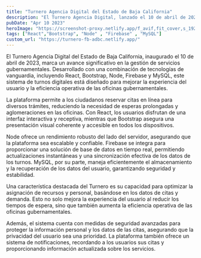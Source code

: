 ```yaml
---
title: "Turnero Agencia Digital del Estado de Baja California"
description: "El Turnero Agencia Digital, lanzado el 10 de abril de 2023, es una innovadora plataforma de gestión de turnos impulsada por tecnologías como React, Bootstrap, Node, Firebase y MySQL. Este sistema optimiza la asignación de citas y reduce los tiempos de espera, mejorando significativamente la eficiencia de los servicios gubernamentales."
pubDate: "Apr 10 2023"
heroImage: "https://screenshot-proxy.netlify.app/f_avif,fit_cover,s_1920x1200/https://d33wubrfki0l68.cloudfront.net/64b8557a27f8c600097f52ea/screenshot_2023-07-19-21-29-46-0000.png"
tags: ["React","Bootstrap", "Node" , "Firebase" , "MySQL"]
custom_url: "https://turnero-fb-adbc.netlify.app/"
---
```


El Turnero Agencia Digital del Estado de Baja California, inaugurado el 10 de abril de 2023, marca un avance significativo en la gestión de servicios gubernamentales. Desarrollado con una combinación de tecnologías de vanguardia, incluyendo React, Bootstrap, Node, Firebase y MySQL, este sistema de turnos digitales está diseñado para mejorar la experiencia del usuario y la eficiencia operativa de las oficinas gubernamentales.

La plataforma permite a los ciudadanos reservar citas en línea para diversos trámites, reduciendo la necesidad de esperas prolongadas y aglomeraciones en las oficinas. Con React, los usuarios disfrutan de una interfaz interactiva y receptiva, mientras que Bootstrap asegura una presentación visual coherente y accesible en todos los dispositivos.

Node ofrece un rendimiento robusto del lado del servidor, asegurando que la plataforma sea escalable y confiable. Firebase se integra para proporcionar una solución de base de datos en tiempo real, permitiendo actualizaciones instantáneas y una sincronización efectiva de los datos de los turnos. MySQL, por su parte, maneja eficientemente el almacenamiento y la recuperación de los datos del usuario, garantizando seguridad y estabilidad.

Una característica destacada del Turnero es su capacidad para optimizar la asignación de recursos y personal, basándose en los datos de citas y demanda. Esto no solo mejora la experiencia del usuario al reducir los tiempos de espera, sino que también aumenta la eficiencia operativa de las oficinas gubernamentales.

Además, el sistema cuenta con medidas de seguridad avanzadas para proteger la información personal y los datos de las citas, asegurando que la privacidad del usuario sea una prioridad. La plataforma también ofrece un sistema de notificaciones, recordando a los usuarios sus citas y proporcionando información actualizada sobre los servicios.